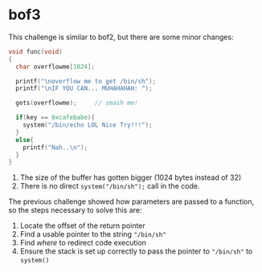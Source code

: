# bof3

This challenge is similar to bof2, but there are some minor changes:
```C
void func(void)
{
  char overflowme[1024];

  printf("\noverflow me to get /bin/sh");
  printf("\nIF YOU CAN... MUHAHAHAH: ");

  gets(overflowme);     // smash me!

  if(key == 0xcafebabe){
    system("/bin/echo LOL Nice Try!!!");
  }
  else{
    printf("Nah..\n");
  }
}
```

1. The size of the buffer has gotten bigger (1024 bytes instead of 32)
2. There is no direct `system("/bin/sh");` call in the code.

The previous challenge showed how parameters are passed to a function, so the steps necessary to solve this are:
1) Locate the offset of the return pointer
2) Find a usable pointer to the string `"/bin/sh"`
3) Find _where_ to redirect code execution
4) Ensure the stack is set up correctly to pass the pointer to `"/bin/sh"` to `system()`

